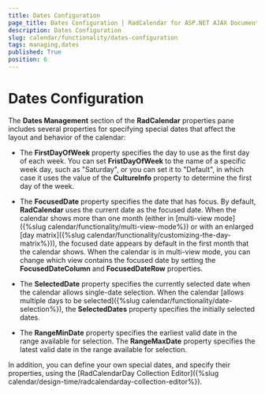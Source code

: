 ```yaml
---
title: Dates Configuration
page_title: Dates Configuration | RadCalendar for ASP.NET AJAX Documentation
description: Dates Configuration
slug: calendar/functionality/dates-configuration
tags: managing,dates
published: True
position: 6
---
```


# Dates Configuration



The **Dates Management** section of the **RadCalendar** properties pane includes several properties for specifying special dates that affect the layout and behavior of the calendar:

* The **FirstDayOfWeek** property specifies the day to use as the first day of each week. You can set **FristDayOfWeek** to the name of a specific week day, such as "Saturday", or you can set it to "Default", in which case it uses the value of the **CultureInfo** property to determine the first day of the week.

* The **FocusedDate** property specifies the date that has focus. By default, **RadCalendar** uses the current date as the focused date. When the calendar shows more than one month (either in [multi-view mode]({%slug calendar/functionality/multi-view-mode%}) or with an enlarged [day matrix]({%slug calendar/functionality/customizing-the-day-matrix%})), the focused date appears by default in the first month that the calendar shows. When the calendar is in multi-view mode, you can change which view contains the focused date by setting the **FocusedDateColumn** and **FocusedDateRow** properties.

* The **SelectedDate** property specifies the currently selected date when the calendar allows single-date selection. When the calendar [allows multiple days to be selected]({%slug calendar/functionality/date-selection%}), the **SelectedDates** property specifies the initially selected dates.

* The **RangeMinDate** property specifies the earliest valid date in the range available for selection. The **RangeMaxDate** property specifies the latest valid date in the range available for selection.

In addition, you can define your own special dates, and specify their properties, using the [RadCalendarDay Collection Editor]({%slug calendar/design-time/radcalendarday-collection-editor%}).
